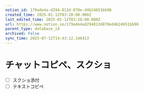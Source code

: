 ```yaml
---
notion_id: 179ade4a-d294-813d-870e-d4b24651bb96
created_time: 2025-01-12T03:28:00.000Z
last_edited_time: 2025-01-12T03:28:00.000Z
url: https://www.notion.so/179ade4ad294813d870ed4b24651bb96
parent_type: database_id
archived: False
sync_time: 2025-07-12T14:43:12.146413
---
```


# チャットコピペ、スクショ

- [ ] スクショ添付
- [ ] テキストコピペ